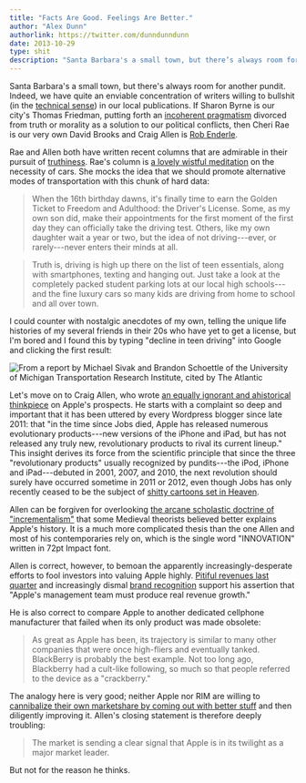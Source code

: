 ```yaml
---
title: "Facts Are Good. Feelings Are Better."
author: "Alex Dunn"
authorlink: https://twitter.com/dunndunndunn
date: 2013-10-29
type: shit
description: "Santa Barbara's a small town, but there’s always room for another pundit."
---
```


Santa Barbara's a small town, but there's always room for another
pundit.  Indeed, we have quite an enviable concentration of writers
willing to bullshit (in the
[technical sense](http://philosophynow.org/issues/53/On_Bullshit_by_Harry_Frankfurt
"*On Bullshit* by Harry Frankfurt")) in our local publications.  If
Sharon Byrne is our city's Thomas Friedman, putting forth an
[incoherent pragmatism](liberal.html "A New Argument for Moral
Relativism") divorced from truth or morality as a solution to our
political conflicts, then Cheri Rae is our very own David Brooks and
Craig Allen is
[Rob Enderle](https://duckduckgo.com/?q=site%3Adaringfireball.net+enderle).

Rae and Allen both have written recent columns that are admirable in
their pursuit of
[truthiness](http://www.merriam-webster.com/info/06words.htm).  Rae's
column is
[a lovely wistful meditation](http://www.santabarbaraview.com/drive-they-say653663/
"Drive! They Say.") on the necessity of cars.  She mocks the idea that
we should promote alternative modes of transportation with this chunk
of hard data:

> When the 16th birthday dawns, it's finally time to earn the Golden
> Ticket to Freedom and Adulthood: the Driver's License. Some, as my
> own son did, make their appointments for the first moment of the
> first day they can officially take the driving test.  Others, like
> my own daughter wait a year or two, but the idea of not
> driving---ever, or rarely---never enters their minds at all.

> Truth is, driving is high up there on the list of teen essentials,
> along with smartphones, texting and hanging out.  Just take a look
> at the completely packed student parking lots at our local high
> schools---and the fine luxury cars so many kids are driving from
> home to school and all over town.

I could counter with nostalgic anecdotes of my own, telling the unique
life histories of my several friends in their 20s who have yet to get
a license, but I'm bored and I found this by typing "decline in teen
driving" into Google and clicking the first result:

![From a report by Michael Sivak and Brandon Schoettle of the University of Michigan Transportation Research Institute, cited by [The Atlantic](http://www.theatlantic.com/business/archive/2012/07/the-dramatic-30-year-decline-of-young-drivers-in-1-chart/260126/)](http://cdn.theatlantic.com/static/mt/assets/business/Drivers_Licenses_Sivak_Michigan.PNG)

Let's move on to Craig Allen, who wrote
[an equally ignorant and ahistorical thinkpiece](http://www.noozhawk.com/article/craig_allen_apple_computers_20131027
"Craig Allen: Apple at Risk of Becoming an 'Also-Ran'") on Apple's
prospects.  He starts with a complaint so deep and important that it
has been uttered by every Wordpress blogger since late 2011: that "in
the time since Jobs died, Apple has released numerous evolutionary
products---new versions of the iPhone and iPad, but has not released
any truly new, revolutionary products to rival its current lineup."
This insight derives its force from the scientific principle that
since the three "revolutionary products" usually recognized by
pundits---the iPod, iPhone and iPad---debuted in 2001, 2007, and 2010,
the next revolution should surely have occurred sometime in 2011 or
2012, even though Jobs has only recently ceased to be the subject of
[shitty cartoons set in Heaven](http://maypalo.com/2011/10/09/top-5-best-steve-jobs-in-heaven-comics/).

Allen can be forgiven for overlooking
[the arcane scholastic doctrine of "incrementalism"](http://www.macworld.com/article/1151235/apple_rolls.html
"This is how Apple rolls") that some Medieval theorists believed
better explains Apple's history.  It is a much more complicated thesis
than the one Allen and most of his contemporaries rely on, which is
the single word "INNOVATION" written in 72pt Impact font.

Allen is correct, however, to bemoan the apparently
increasingly-desperate efforts to fool investors into valuing Apple
highly.
[Pitiful revenues last quarter](http://www.theverge.com/2013/10/28/5039154/apple-q4-2013-earnings)
and increasingly dismal
[brand recognition](http://www.nytimes.com/2013/09/30/business/media/apple-passes-coca-cola-as-most-valuable-brand.html?_r=0)
support his assertion that "Apple's management team must produce real
revenue growth."

He is also correct to compare Apple to another dedicated cellphone
manufacturer that failed when its only product was made obsolete:

> As great as Apple has been, its trajectory is similar to many other
> companies that were once high-fliers and eventually
> tanked. BlackBerry is probably the best example. Not too long ago,
> Blackberry had a cult-like following, so much so that people
> referred to the device as a "crackberry."

The analogy here is very good; neither Apple nor RIM are willing to
[cannibalize their own marketshare by coming out with better stuff](http://daringfireball.net/2008/05/blackberry_vs_iphone)
and then diligently improving it.  Allen's closing statement is
therefore deeply troubling:

> The market is sending a clear signal that Apple is in its twilight
> as a major market leader.

But not for the reason he thinks.
